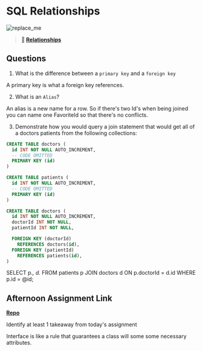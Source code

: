 # SQL Relationships

![replace_me](https://codeworks.blob.core.windows.net/public/assets/img/illustrations/placeholder.svg)

> **📖 [Relationships](https://codeworksacademy.com/fs-student-guide/resources/wk11/02-MySQL-Relationships)**

## Questions

1. What is the difference between a `primary key` and a `foreign key`

A primary key is what a foreign key references. 

2. What is an `Alias`?

An alias is a new name for a row. So if there's two Id's when being joined you can name one FavoriteId so that there's no conflicts.

3. Demonstrate how you would query a join statement that would get all of a doctors patients from the following collections:

```SQL
CREATE TABLE doctors (
  id INT NOT NULL AUTO_INCREMENT,
  -- CODE OMITTED
  PRIMARY KEY (id)
)

CREATE TABLE patients (
  id INT NOT NULL AUTO_INCREMENT,
  -- CODE OMITTED
  PRIMARY KEY (id)
)

CREATE TABLE doctors (
  id INT NOT NULL AUTO_INCREMENT,
  doctorId INT NOT NULL,
  patientId INT NOT NULL,

  FOREIGN KEY (doctorId)
    REFERENCES doctors(id),
  FOREIGN KEY (patientId)
    REFERENCES patients(id),
)
```

SELECT
  p.*,
  d.*
FROM patients p
JOIN doctors d ON p.doctorId = d.id
WHERE p.id = @id;

## Afternoon Assignment Link

**[Repo](https://github.com/TristanFJ/vacay)**

Identify at least 1 takeaway from today's assignment

Interface is like a rule that guarantees a class will some some necessary attributes. 